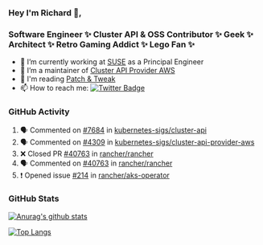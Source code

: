 ### Hey I'm Richard 👋, 

<h3 align="left">Software Engineer ✨ Cluster API & OSS Contributor ✨ Geek ✨ Architect ✨ Retro Gaming Addict ✨ Lego Fan ✨</h3>

- 🔭 I’m currently working at [SUSE](https://www.suse.com/) as a Principal Engineer
- 👯 I’m a maintainer of [Cluster API Provider AWS](https://github.com/kubernetes-sigs/cluster-api-provider-aws)
- 💬 I'm reading [Patch & Tweak](https://bjooks.com/products/patch-tweak-exploring-modular-synthesis)
- 📫 How to reach me: [![Twitter Badge](https://img.shields.io/badge/-@fruit_case-00acee?style=flat&logo=Twitter&logoColor=white)](https://twitter.com/intent/follow?screen_name=fruit_case "Follow on Twitter")

### GitHub Activity 

<!--START_SECTION:activity-->
1. 🗣 Commented on [#7684](https://github.com/kubernetes-sigs/cluster-api/issues/7684) in [kubernetes-sigs/cluster-api](https://github.com/kubernetes-sigs/cluster-api)
2. 🗣 Commented on [#4309](https://github.com/kubernetes-sigs/cluster-api-provider-aws/issues/4309) in [kubernetes-sigs/cluster-api-provider-aws](https://github.com/kubernetes-sigs/cluster-api-provider-aws)
3. ❌ Closed PR [#40763](https://github.com/rancher/rancher/pull/40763) in [rancher/rancher](https://github.com/rancher/rancher)
4. 🗣 Commented on [#40763](https://github.com/rancher/rancher/issues/40763) in [rancher/rancher](https://github.com/rancher/rancher)
5. ❗ Opened issue [#214](https://github.com/rancher/aks-operator/issues/214) in [rancher/aks-operator](https://github.com/rancher/aks-operator)
<!--END_SECTION:activity-->

### GitHub Stats

[![Anurag's github stats](https://github-readme-stats.vercel.app/api?username=richardcase&count_private=true&show_icons=true)](https://github.com/anuraghazra/github-readme-stats)

[![Top Langs](https://github-readme-stats.vercel.app/api/top-langs/?username=richardcase&hide=html&layout=compact)](https://github.com/anuraghazra/github-readme-stats)
